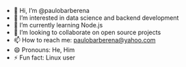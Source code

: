 - 👋 Hi, I’m @paulobarberena
- 👀 I’m interested in data science and backend development
- 🌱 I’m currently learning Node.js
- 💞️ I’m looking to collaborate on open source projects
- 📫 How to reach me: paulobarberena@yahoo.com
- 😄 Pronouns: He, Him
- ⚡ Fun fact: Linux user

<!---
paulobarberena/paulobarberena is a ✨ special ✨ repository because its `README.md` (this file) appears on your GitHub profile.
You can click the Preview link to take a look at your changes.
--->
